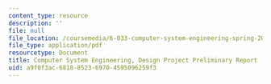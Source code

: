 ```yaml
---
content_type: resource
description: ''
file: null
file_location: /coursemedia/6-033-computer-system-engineering-spring-2018/a9f0f3ac6818852369704595096259f3_MIT6_033S18dppr.pdf
file_type: application/pdf
resourcetype: Document
title: Computer System Engineering, Design Project Preliminary Report
uid: a9f0f3ac-6818-8523-6970-4595096259f3
---
```

